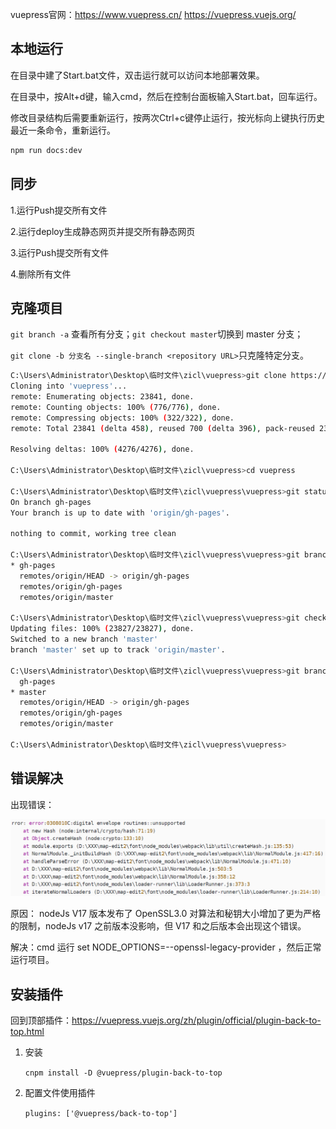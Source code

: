vuepress官网：https://www.vuepress.cn/ https://vuepress.vuejs.org/

## 本地运行

在目录中建了Start.bat文件，双击运行就可以访问本地部署效果。

在目录中，按Alt+d键，输入cmd，然后在控制台面板输入Start.bat，回车运行。

修改目录结构后需要重新运行，按两次Ctrl+c键停止运行，按光标向上键执行历史最近一条命令，重新运行。

```bash
npm run docs:dev
```

## 同步

1.运行Push提交所有文件

2.运行deploy生成静态网页并提交所有静态网页

3.运行Push提交所有文件

4.删除所有文件

## 克隆项目

`git branch -a` 查看所有分支；`git checkout master`切换到 master 分支；

`git clone -b 分支名 --single-branch <repository URL>`只克隆特定分支。

```bash
C:\Users\Administrator\Desktop\临时文件\zicl\vuepress>git clone https://github.com/zichenlbl/vuepress.git
Cloning into 'vuepress'...
remote: Enumerating objects: 23841, done.
remote: Counting objects: 100% (776/776), done.
remote: Compressing objects: 100% (322/322), done.
remote: Total 23841 (delta 458), reused 700 (delta 396), pack-reused 23065Receiving objects: 100% (23841/23841), 43.01 MiB | 4.29 MiB/s, done.

Resolving deltas: 100% (4276/4276), done.

C:\Users\Administrator\Desktop\临时文件\zicl\vuepress>cd vuepress

C:\Users\Administrator\Desktop\临时文件\zicl\vuepress\vuepress>git status
On branch gh-pages
Your branch is up to date with 'origin/gh-pages'.

nothing to commit, working tree clean

C:\Users\Administrator\Desktop\临时文件\zicl\vuepress\vuepress>git branch -a
* gh-pages
  remotes/origin/HEAD -> origin/gh-pages
  remotes/origin/gh-pages
  remotes/origin/master

C:\Users\Administrator\Desktop\临时文件\zicl\vuepress\vuepress>git checkout master
Updating files: 100% (23827/23827), done.
Switched to a new branch 'master'
branch 'master' set up to track 'origin/master'.

C:\Users\Administrator\Desktop\临时文件\zicl\vuepress\vuepress>git branch -a
  gh-pages
* master
  remotes/origin/HEAD -> origin/gh-pages
  remotes/origin/gh-pages
  remotes/origin/master

C:\Users\Administrator\Desktop\临时文件\zicl\vuepress\vuepress>
```

## 错误解决

出现错误：

![image-20240308231022308](README/image-20240308231022308.png)

原因： nodeJs V17 版本发布了 OpenSSL3.0 对算法和秘钥大小增加了更为严格的限制，nodeJs v17 之前版本没影响，但 V17 和之后版本会出现这个错误。 

解决：cmd 运行 set NODE_OPTIONS=--openssl-legacy-provider ，然后正常运行项目。

## 安装插件

回到顶部插件：https://vuepress.vuejs.org/zh/plugin/official/plugin-back-to-top.html

1. 安装

   `cnpm install -D @vuepress/plugin-back-to-top`

2. 配置文件使用插件

   `plugins: ['@vuepress/back-to-top']`

